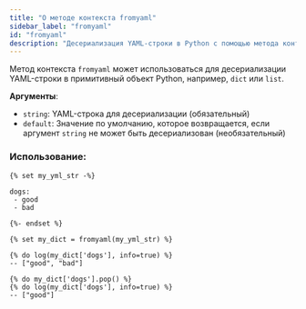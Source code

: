 ```yaml
---
title: "О методе контекста fromyaml"
sidebar_label: "fromyaml"
id: "fromyaml"
description: "Десериализация YAML-строки в Python с помощью метода контекста `fromyaml`."
---
```


Метод контекста `fromyaml` может использоваться для десериализации YAML-строки в примитивный объект Python, например, `dict` или `list`.

__Аргументы__:
 * `string`: YAML-строка для десериализации (обязательный)
 * `default`: Значение по умолчанию, которое возвращается, если аргумент `string` не может быть десериализован (необязательный)

### Использование:
```
{% set my_yml_str -%}

dogs:
 - good
 - bad

{%- endset %}

{% set my_dict = fromyaml(my_yml_str) %}

{% do log(my_dict['dogs'], info=true) %}
-- ["good", "bad"]

{% do my_dict['dogs'].pop() %}
{% do log(my_dict['dogs'], info=true) %}
-- ["good"]
```